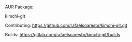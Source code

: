 AUR Package:


kimchi-git

Contributing: https://github.com/rafaelsoaresbr/kimchi-git.git

Builds: https://gitlab.com/rafaelsoaresbr/kimchi-git/builds

